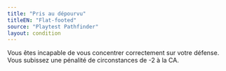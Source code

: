 ```yaml
---
title: "Pris au dépourvu"
titleEN: "Flat-footed"
source: "Playtest Pathfinder"
layout: condition
---
```


Vous êtes incapable de vous concentrer correctement sur votre défense. Vous subissez une pénalité de circonstances de -2 à la CA.